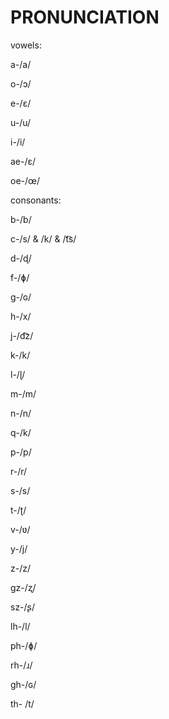 # PRONUNCIATION

vowels:



a-/a/

o-/ɔ/

e-/ɛ/

u-/u/

i-/i/

ae-/ɛ/

oe-/œ/


consonants:



b-/b/

c-/s/ & /k/ & /t͡s/

d-/ɖ/

f-/ɸ/

g-/ɢ/

h-/x/

j-/d͡z/

k-/k/

l-/ɭ/

m-/m/

n-/n/

q-/k/

p-/p/

r-/r/

s-/s/

t-/ʈ/

v-/ʋ/

y-/j/

z-/z/

gz-/ʐ/

sz-/ʂ/

lh-/l/

ph-/ɸ/

rh-/ɹ/

gh-/ɢ/

th- /t/
